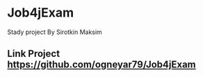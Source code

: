 # Job4jExam
Stady project
By Sirotkin Maksim 

## Link Project https://github.com/ogneyar79/Job4jExam